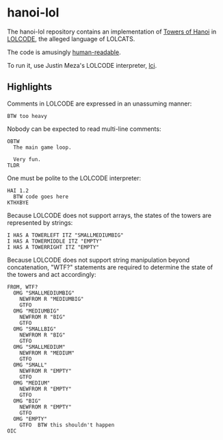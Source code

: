 # hanoi-lol
The hanoi-lol repository contains an implementation of [Towers of Hanoi][hanoi] in [LOLCODE][lolcode], the alleged language of LOLCATS.

The code is amusingly [human-readable][code].

To run it, use Justin Meza's LOLCODE interpreter, [lci][lci].

## Highlights
Comments in LOLCODE are expressed in an unassuming manner:
```lolcode
BTW too heavy
```

Nobody can be expected to read multi-line comments:
```lolcode
OBTW
  The main game loop.

  Very fun.
TLDR
```

One must be polite to the LOLCODE interpreter:
```lolcode
HAI 1.2
  BTW code goes here
KTHXBYE
```

Because LOLCODE does not support arrays, the states of the towers are represented by strings:
```lolcode
I HAS A TOWERLEFT ITZ "SMALLMEDIUMBIG"
I HAS A TOWERMIDDLE ITZ "EMPTY"
I HAS A TOWERRIGHT ITZ "EMPTY"
```

Because LOLCODE does not support string manipulation beyond concatenation, "WTF?" statements are required to determine the state of the towers and act accordingly:
```lolcode
FROM, WTF?
  OMG "SMALLMEDIUMBIG"
    NEWFROM R "MEDIUMBIG"
    GTFO
  OMG "MEDIUMBIG"
    NEWFROM R "BIG"
    GTFO
  OMG "SMALLBIG"
    NEWFROM R "BIG"
    GTFO
  OMG "SMALLMEDIUM"
    NEWFROM R "MEDIUM"
    GTFO
  OMG "SMALL"
    NEWFROM R "EMPTY"
    GTFO
  OMG "MEDIUM"
    NEWFROM R "EMPTY"
    GTFO
  OMG "BIG"
    NEWFROM R "EMPTY"
    GTFO
  OMG "EMPTY"
    GTFO  BTW this shouldn't happen
OIC
```

[code]: ./lib/hanoi.lol
[hanoi]: https://en.wikipedia.org/wiki/Tower_of_Hanoi
[lolcode]: https://en.wikipedia.org/wiki/LOLCODE
[lci]: https://github.com/justinmeza/lci
